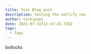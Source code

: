 ```yaml
---
title: Test Blog post
description: testing the netlify cms
author: tarkipops
date: 2021-07-31T11:47:43.728Z
tags:
  - Tags
---
```

bollocks